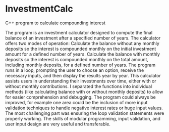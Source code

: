 # InvestmentCalc
C++ program to calculate compounding interest

The program is an investment calculator designed to compute the final balance of an investment after a specified number of years. The calculator offers two modes of operation: 
Calculate the balance without any monthly deposits so the interest is compounded monthly on the initial investment amount for a defined number of years.
Calculate the balance with monthly deposits so the interest is compounded monthly on the total amount, including monthly deposits, for a defined number of years.
The program runs in a loop, prompting the user to choose an option, receive the necessary inputs, and then display the results year by year.
This calculator assists users in understanding their investments over time, either with or without monthly contributions. I separated the functions into individual methods (like calculating balance with or without monthly deposits) to allow for easier comprehension and debugging. The program could always be improved, for example one area could be the inclusion of more input validation techniques to handle negative interest rates or huge input values. The most challenging part was ensuring the loop validation statements were properly working. The skills of modular programming, input validation, and user input design are very useful and transferable. 
